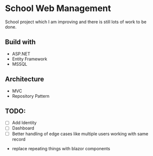 # School Web Management
School project which I am improving and there is still lots of work to be done.

## Build with
- ASP.NET
- Entity Framework
- MSSQL

## Architecture
- MVC 
- Repository Pattern

## TODO:
- [ ] Add Identity
- [ ] Dashboard
- [ ] Better handling of edge cases like multiple users working with same record
- replace repeating things with blazor components 

